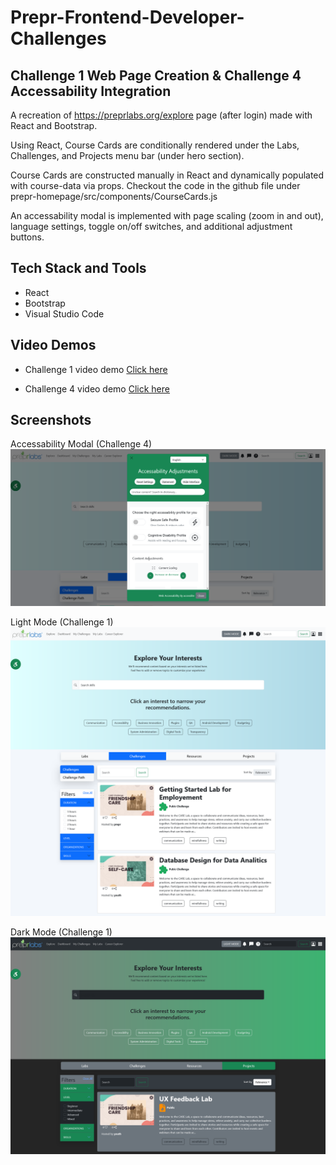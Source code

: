# Prepr-Frontend-Developer-Challenges 
## Challenge 1 Web Page Creation & Challenge 4 Accessability Integration 
A recreation of https://preprlabs.org/explore page (after login) made with React and Bootstrap.

Using React, Course Cards are conditionally rendered under the Labs, Challenges, and Projects menu bar (under hero section).

Course Cards are constructed manually in React and dynamically populated with course-data via props. Checkout the code in the github file under prepr-homepage/src/components/CourseCards.js

An accessability modal is implemented with page scaling (zoom in and out), language settings, toggle on/off switches, and additional adjustment buttons.

## Tech Stack and Tools
- React
- Bootstrap
- Visual Studio Code

## Video Demos
- Challenge 1 video demo <a href='https://drive.google.com/file/d/1c1r2GgEg3xMDcZosnn20JtS8ItAn69Zw/view?usp=sharing' target="_blank">Click here</a> 
  
- Challenge 4 video demo <a href='https://drive.google.com/file/d/1ClQnMI28slEyjFWBc2ygDAmYv7td1qTn/view' target='_blank'>Click here</a> 

## Screenshots
Accessability Modal (Challenge 4)
![Accessability Modal](images/explorePageModal.png "Accessability Modal")

Light Mode (Challenge 1)
![Light Mode](images/explorePageLightMode.png "Light Mode")

Dark Mode (Challenge 1)
![Dark Mode](images/explorePageDarkMode.png "Dark Mode")